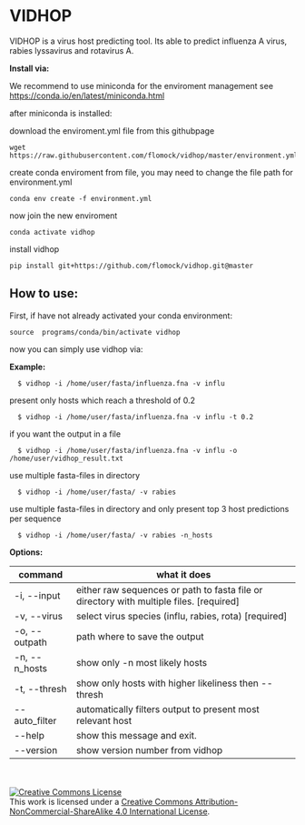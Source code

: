 # VIDHOP
VIDHOP is a virus host predicting tool. Its able to predict influenza A virus, rabies lyssavirus and rotavirus A.

**Install via:**

We recommend to use miniconda for the enviroment management
see https://conda.io/en/latest/miniconda.html

after miniconda is installed:

download the enviroment.yml file from this githubpage
```
wget https://raw.githubusercontent.com/flomock/vidhop/master/environment.yml
```
create conda enviroment from file, you may need to change the file path for environment.yml
```
conda env create -f environment.yml
```
now join the new enviroment
```
conda activate vidhop
```
install vidhop
```
pip install git+https://github.com/flomock/vidhop.git@master
```





## How to use:
First, if have not already activated your conda environment:
```
source  programs/conda/bin/activate vidhop
```
now you can simply use vidhop via:

  **Example:**
```
  $ vidhop -i /home/user/fasta/influenza.fna -v influ
```
  present only hosts which reach a threshold of 0.2
```
  $ vidhop -i /home/user/fasta/influenza.fna -v influ -t 0.2
```
  if you want the output in a file
```
  $ vidhop -i /home/user/fasta/influenza.fna -v influ -o /home/user/vidhop_result.txt
```
  use multiple fasta-files in directory
```
  $ vidhop -i /home/user/fasta/ -v rabies
```  
  use multiple fasta-files in directory and only present top 3 host predictions per sequence
```
  $ vidhop -i /home/user/fasta/ -v rabies -n_hosts
```  

**Options:**

command | what it does
  ------------- | -------------
-i, --input     |either raw sequences or path to fasta file or directory with multiple files.  [required]
-v, --virus     |select virus species (influ, rabies, rota) [required]
-o, --outpath   |path where to save the output
-n, --n_hosts   |show only -n most likely hosts
-t, --thresh    |show only hosts with higher likeliness then --thresh
--auto_filter   |automatically filters output to present most relevant host
--help          |show this message and exit.
--version       |show version number from vidhop

<br><br>
<a rel="license" href="http://creativecommons.org/licenses/by-nc-sa/4.0/"><img alt="Creative Commons License" style="border-width:0" src="https://i.creativecommons.org/l/by-nc-sa/4.0/88x31.png" /></a><br />This work is licensed under a <a rel="license" href="http://creativecommons.org/licenses/by-nc-sa/4.0/">Creative Commons Attribution-NonCommercial-ShareAlike 4.0 International License</a>.
